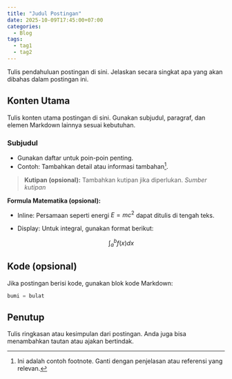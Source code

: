 ```yaml
---
title: "Judul Postingan"
date: 2025-10-09T17:45:00+07:00
categories:
  - Blog
tags:
  - tag1
  - tag2
---
```


Tulis pendahuluan postingan di sini. Jelaskan secara singkat apa yang akan dibahas dalam postingan ini.

## Konten Utama

Tulis konten utama postingan di sini. Gunakan subjudul, paragraf, dan elemen Markdown lainnya sesuai kebutuhan.

### Subjudul

- Gunakan daftar untuk poin-poin penting.
- Contoh: Tambahkan detail atau informasi tambahan[^1].

> **Kutipan (opsional):** Tambahkan kutipan jika diperlukan.
> <cite>Sumber kutipan</cite>

**Formula Matematika (opsional):**

- Inline: Persamaan seperti energi $E=mc^2$ dapat ditulis di tengah teks.

- Display: Untuk integral, gunakan format berikut:
  
  $$
  \int_a^b f(x)dx
  $$

## Kode (opsional)

Jika postingan berisi kode, gunakan blok kode Markdown:

```python
bumi = bulat
```

## Penutup

Tulis ringkasan atau kesimpulan dari postingan. Anda juga bisa menambahkan tautan atau ajakan bertindak.

[^1]: Ini adalah contoh footnote. Ganti dengan penjelasan atau referensi yang relevan.
